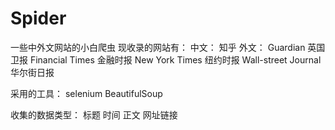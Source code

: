 # Spider
一些中外文网站的小白爬虫
现收录的网站有：
中文：
  知乎
外文：
  Guardian              英国卫报
  Financial Times       金融时报
  New York Times        纽约时报
  Wall-street Journal   华尔街日报

采用的工具：
  selenium
  BeautifulSoup

收集的数据类型：
  标题
  时间
  正文
  网址链接

